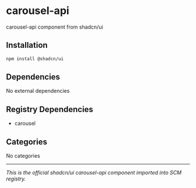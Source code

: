 # carousel-api

carousel-api component from shadcn/ui

## Installation

```bash
npm install @shadcn/ui
```

## Dependencies

No external dependencies

## Registry Dependencies

- carousel

## Categories

No categories

---

*This is the official shadcn/ui carousel-api component imported into SCM registry.*
